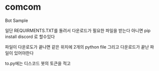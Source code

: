 # comcom
Bot Sample


일단 REQUIRMENTS.TXT를 돌려서 다운로드가 필요한 파일을 받는다
아니면 pip install discord
로 할수있다

파일이 다운로도가 끝나면 같은 위치에
2개의 python file 그리고 다운로드가 끝난 파일이 있어야한다

to.py에는 디스코드 봇의 토큰을 적고
